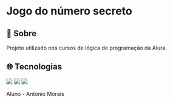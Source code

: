 <h1>Jogo do número secreto</h1>

<h2>🔰 Sobre</h2>
<p>Projeto utilizado nos cursos de lógica de programação da Alura.</p>

## 🌐 Tecnologias
<div>
  <img src="https://img.shields.io/badge/HTML-239120?style=for-the-badge&logo=html5&logoColor=white">
  <img src="https://img.shields.io/badge/CSS-239120?&style=for-the-badge&logo=css3&logoColor=white">
  <img src="https://img.shields.io/badge/JavaScript-F7DF1E?style=for-the-badge&logo=javascript&logoColor=black">
</div>

<p>Aluno - Antonio Morais</p>
